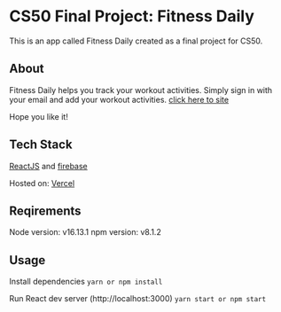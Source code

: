 # CS50 Final Project: Fitness Daily

This is an app called Fitness Daily created as a final project for CS50.

## About

Fitness Daily helps you track your workout activities. Simply sign in with your email and add your workout activities. [click here to site](https://fitness-first-five.vercel.app/)

Hope you like it!

## Tech Stack

[ReactJS](https://reactjs.org/) and [firebase](https://firebase.google.com/)

Hosted on:
[Vercel](https://vercel.com/)

## Reqirements

Node version: v16.13.1
npm version: v8.1.2

## Usage

Install dependencies
`yarn or npm install`

Run React dev server (http://localhost:3000)
`yarn start or npm start`
